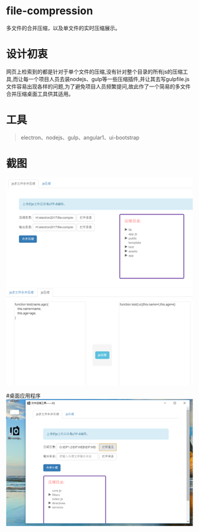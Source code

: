 # file-compression
多文件的合并压缩，以及单文件的实时压缩展示。

# 设计初衷
网页上检索到的都是针对于单个文件的压缩,没有针对整个目录的所有js的压缩工具,而让每一个项目人员去装nodejs、gulp等一些压缩插件,并让其去写gulpfile.js文件容易出现各样的问题,为了避免项目人员频繁提问,故此作了一个简易的多文件合并压缩桌面工具供其适用。

# 工具
>electron、nodejs、gulp、angular1、ui-bootstrap

# 截图
![按照目录压缩](https://github.com/JQSC/file-compression/blob/master/src/assets/img/p1.png)
![单文件压缩](https://github.com/JQSC/file-compression/blob/master/src/assets/img/p2.png)

#桌面应用程序
![桌面程序](https://github.com/JQSC/file-compression/blob/master/src/assets/img/p3.png)